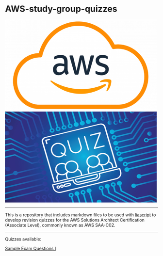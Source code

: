 # AWS-study-group-quizzes

<img src="https://github.com/moj-analytical-services/AWS-study-group-quizzes/blob/main/assets/Amazon-Web-Services-AWS-Logo-700x394.png?raw=true" width="500" height="300" />  <img src="https://github.com/moj-analytical-services/AWS-study-group-quizzes/blob/main/assets/quiz.jpeg?raw=true" width="500" height="300" /> 


---

This is a repository that includes markdown files to be used with [liascript](https://liascript.github.io/) 
to develop revision quizzes for the AWS Solutions Architect Certification (Associate Level), commonly known as AWS SAA-C02.

---

Quizzes available: 

[Sample Exam Questions I](https://liascript.github.io/course/?https://raw.githubusercontent.com/moj-analytical-services/AWS-study-group-quizzes/main/sampletests/sampleexam1.md?token=GHSAT0AAAAAABZWQ3TXQL6IODULSSFWRRHUZCIM2OQ#1)







